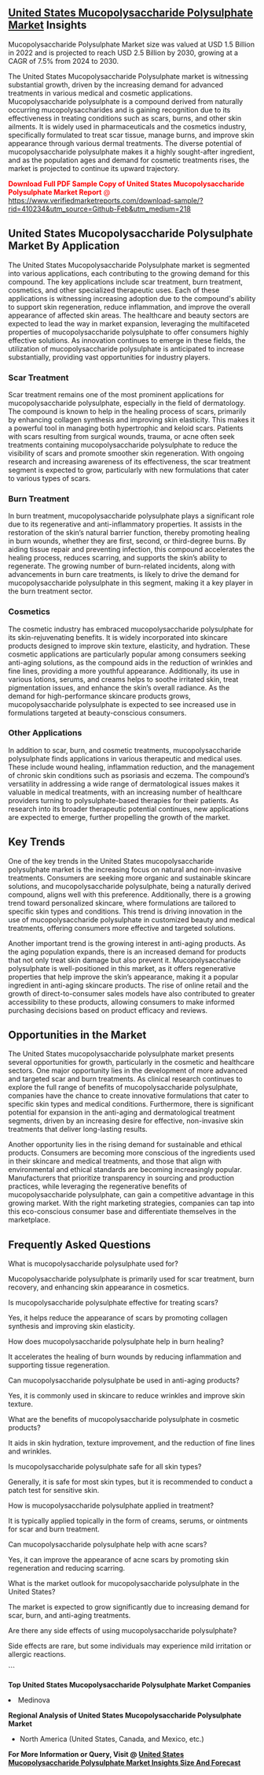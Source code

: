 <h2><a href="https://www.verifiedmarketreports.com/download-sample/?rid=410234&amp;utm_source=Github-Feb&amp;utm_medium=218" target="_blank">United States Mucopolysaccharide Polysulphate Market</a> Insights</h2><p>Mucopolysaccharide Polysulphate Market size was valued at USD 1.5 Billion in 2022 and is projected to reach USD 2.5 Billion by 2030, growing at a CAGR of 7.5% from 2024 to 2030.</p><p> <p>The United States Mucopolysaccharide Polysulphate market is witnessing substantial growth, driven by the increasing demand for advanced treatments in various medical and cosmetic applications. Mucopolysaccharide polysulphate is a compound derived from naturally occurring mucopolysaccharides and is gaining recognition due to its effectiveness in treating conditions such as scars, burns, and other skin ailments. It is widely used in pharmaceuticals and the cosmetics industry, specifically formulated to treat scar tissue, manage burns, and improve skin appearance through various dermal treatments. The diverse potential of mucopolysaccharide polysulphate makes it a highly sought-after ingredient, and as the population ages and demand for cosmetic treatments rises, the market is projected to continue its upward trajectory. <p><span class=""><span style="color: #ff0000;"><strong>Download Full PDF Sample Copy of United States Mucopolysaccharide Polysulphate Market Report</strong> @ </span><a href="https://www.verifiedmarketreports.com/download-sample/?rid=410234&amp;utm_source=Github-Feb&amp;utm_medium=218" target="_blank">https://www.verifiedmarketreports.com/download-sample/?rid=410234&amp;utm_source=Github-Feb&amp;utm_medium=218</a></span></p></p> <h2>United States Mucopolysaccharide Polysulphate Market By Application</h2> <p>The United States Mucopolysaccharide Polysulphate market is segmented into various applications, each contributing to the growing demand for this compound. The key applications include scar treatment, burn treatment, cosmetics, and other specialized therapeutic uses. Each of these applications is witnessing increasing adoption due to the compound's ability to support skin regeneration, reduce inflammation, and improve the overall appearance of affected skin areas. The healthcare and beauty sectors are expected to lead the way in market expansion, leveraging the multifaceted properties of mucopolysaccharide polysulphate to offer consumers highly effective solutions. As innovation continues to emerge in these fields, the utilization of mucopolysaccharide polysulphate is anticipated to increase substantially, providing vast opportunities for industry players. <h3>Scar Treatment</h3> <p>Scar treatment remains one of the most prominent applications for mucopolysaccharide polysulphate, especially in the field of dermatology. The compound is known to help in the healing process of scars, primarily by enhancing collagen synthesis and improving skin elasticity. This makes it a powerful tool in managing both hypertrophic and keloid scars. Patients with scars resulting from surgical wounds, trauma, or acne often seek treatments containing mucopolysaccharide polysulphate to reduce the visibility of scars and promote smoother skin regeneration. With ongoing research and increasing awareness of its effectiveness, the scar treatment segment is expected to grow, particularly with new formulations that cater to various types of scars. <h3>Burn Treatment</h3> <p>In burn treatment, mucopolysaccharide polysulphate plays a significant role due to its regenerative and anti-inflammatory properties. It assists in the restoration of the skin’s natural barrier function, thereby promoting healing in burn wounds, whether they are first, second, or third-degree burns. By aiding tissue repair and preventing infection, this compound accelerates the healing process, reduces scarring, and supports the skin’s ability to regenerate. The growing number of burn-related incidents, along with advancements in burn care treatments, is likely to drive the demand for mucopolysaccharide polysulphate in this segment, making it a key player in the burn treatment sector. <h3>Cosmetics</h3> <p>The cosmetic industry has embraced mucopolysaccharide polysulphate for its skin-rejuvenating benefits. It is widely incorporated into skincare products designed to improve skin texture, elasticity, and hydration. These cosmetic applications are particularly popular among consumers seeking anti-aging solutions, as the compound aids in the reduction of wrinkles and fine lines, providing a more youthful appearance. Additionally, its use in various lotions, serums, and creams helps to soothe irritated skin, treat pigmentation issues, and enhance the skin’s overall radiance. As the demand for high-performance skincare products grows, mucopolysaccharide polysulphate is expected to see increased use in formulations targeted at beauty-conscious consumers. <h3>Other Applications</h3> <p>In addition to scar, burn, and cosmetic treatments, mucopolysaccharide polysulphate finds applications in various therapeutic and medical uses. These include wound healing, inflammation reduction, and the management of chronic skin conditions such as psoriasis and eczema. The compound’s versatility in addressing a wide range of dermatological issues makes it valuable in medical treatments, with an increasing number of healthcare providers turning to polysulphate-based therapies for their patients. As research into its broader therapeutic potential continues, new applications are expected to emerge, further propelling the growth of the market. <h2>Key Trends</h2> <p>One of the key trends in the United States mucopolysaccharide polysulphate market is the increasing focus on natural and non-invasive treatments. Consumers are seeking more organic and sustainable skincare solutions, and mucopolysaccharide polysulphate, being a naturally derived compound, aligns well with this preference. Additionally, there is a growing trend toward personalized skincare, where formulations are tailored to specific skin types and conditions. This trend is driving innovation in the use of mucopolysaccharide polysulphate in customized beauty and medical treatments, offering consumers more effective and targeted solutions.</p> <p>Another important trend is the growing interest in anti-aging products. As the aging population expands, there is an increased demand for products that not only treat skin damage but also prevent it. Mucopolysaccharide polysulphate is well-positioned in this market, as it offers regenerative properties that help improve the skin’s appearance, making it a popular ingredient in anti-aging skincare products. The rise of online retail and the growth of direct-to-consumer sales models have also contributed to greater accessibility to these products, allowing consumers to make informed purchasing decisions based on product efficacy and reviews.</p> <h2>Opportunities in the Market</h2> <p>The United States mucopolysaccharide polysulphate market presents several opportunities for growth, particularly in the cosmetic and healthcare sectors. One major opportunity lies in the development of more advanced and targeted scar and burn treatments. As clinical research continues to explore the full range of benefits of mucopolysaccharide polysulphate, companies have the chance to create innovative formulations that cater to specific skin types and medical conditions. Furthermore, there is significant potential for expansion in the anti-aging and dermatological treatment segments, driven by an increasing desire for effective, non-invasive skin treatments that deliver long-lasting results.</p> <p>Another opportunity lies in the rising demand for sustainable and ethical products. Consumers are becoming more conscious of the ingredients used in their skincare and medical treatments, and those that align with environmental and ethical standards are becoming increasingly popular. Manufacturers that prioritize transparency in sourcing and production practices, while leveraging the regenerative benefits of mucopolysaccharide polysulphate, can gain a competitive advantage in this growing market. With the right marketing strategies, companies can tap into this eco-conscious consumer base and differentiate themselves in the marketplace.</p> <h2>Frequently Asked Questions</h2> <p>What is mucopolysaccharide polysulphate used for?</p> <p>Mucopolysaccharide polysulphate is primarily used for scar treatment, burn recovery, and enhancing skin appearance in cosmetics.</p> <p>Is mucopolysaccharide polysulphate effective for treating scars?</p> <p>Yes, it helps reduce the appearance of scars by promoting collagen synthesis and improving skin elasticity.</p> <p>How does mucopolysaccharide polysulphate help in burn healing?</p> <p>It accelerates the healing of burn wounds by reducing inflammation and supporting tissue regeneration.</p> <p>Can mucopolysaccharide polysulphate be used in anti-aging products?</p> <p>Yes, it is commonly used in skincare to reduce wrinkles and improve skin texture.</p> <p>What are the benefits of mucopolysaccharide polysulphate in cosmetic products?</p> <p>It aids in skin hydration, texture improvement, and the reduction of fine lines and wrinkles.</p> <p>Is mucopolysaccharide polysulphate safe for all skin types?</p> <p>Generally, it is safe for most skin types, but it is recommended to conduct a patch test for sensitive skin.</p> <p>How is mucopolysaccharide polysulphate applied in treatment?</p> <p>It is typically applied topically in the form of creams, serums, or ointments for scar and burn treatment.</p> <p>Can mucopolysaccharide polysulphate help with acne scars?</p> <p>Yes, it can improve the appearance of acne scars by promoting skin regeneration and reducing scarring.</p> <p>What is the market outlook for mucopolysaccharide polysulphate in the United States?</p> <p>The market is expected to grow significantly due to increasing demand for scar, burn, and anti-aging treatments.</p> <p>Are there any side effects of using mucopolysaccharide polysulphate?</p> <p>Side effects are rare, but some individuals may experience mild irritation or allergic reactions.</p> ```</p><p><strong>Top United States Mucopolysaccharide Polysulphate Market Companies</strong></p><div data-test-id=""><p><li>Medinova</li></p><div><strong>Regional Analysis of&nbsp;United States Mucopolysaccharide Polysulphate Market</strong></div><ul><li dir="ltr"><p dir="ltr">North America&nbsp;(United States, Canada, and Mexico, etc.)</p></li></ul><p><strong>For More Information or Query, Visit @&nbsp;</strong><strong><a href="https://www.verifiedmarketreports.com/product/mucopolysaccharide-polysulphate-market/?utm_source=Github-Feb&amp;utm_medium=218" target="_blank">United States Mucopolysaccharide Polysulphate Market Insights Size And Forecast</a></strong></p></div>
